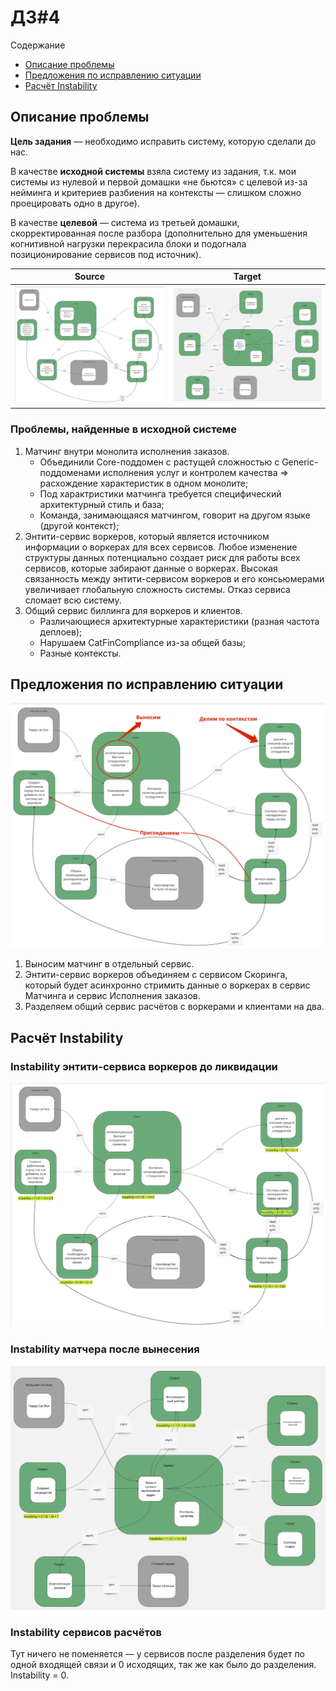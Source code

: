 # ДЗ#4

Содержание
 - [Описание проблемы](#описание-проблемы)
 - [Предложения по исправлению ситуации](#предложения-по-исправлению-ситуации)
 - [Расчёт Instability](#расчёт-instability)

## Описание проблемы

**Цель задания** — необходимо исправить систему, которую сделали до нас.

В качестве **исходной системы** взяла систему из задания, т.к. мои системы из нулевой и первой домашки «не бьются»
с целевой из-за нейминга и критериев разбиения на контексты — слишком сложно проецировать одно в другое).

В качестве **целевой** — система из третьей домашки, скорректированная после разбора
(дополнительно для уменьшения когнитивной нагрузки перекрасила блоки и подогнала позиционирование сервисов под источник).

| Source                                                                                            | Target                                                                                            |
|---------------------------------------------------------------------------------------------------|---------------------------------------------------------------------------------------------------|
| ![Source](https://github.com/foxy-eyed/mcf-project/blob/hw-4/homework-4/img/source_structure.jpg) | ![Target](https://github.com/foxy-eyed/mcf-project/blob/hw-4/homework-4/img/target_structure.jpg) |

### Проблемы, найденные в исходной системе

1. Матчинг внутри монолита исполнения заказов.
   - Объединили Core-поддомен с растущей сложностью с Generic-поддоменами исполнения услуг и 
контролем качества => расхождение характеристик в одном монолите;
   - Под характристики матчинга требуется специфический архитектурный стиль и база;
   - Команда, занимающаяся матчингом, говорит на другом языке (другой контекст);
2. Энтити-сервис воркеров, который является источником информации о воркерах для всех сервисов.
Любое изменение структуры данных потенциально создает риск для работы всех сервисов, которые забирают данные о воркерах.
Высокая связанность между энтити-сервисом воркеров и его консьюмерами увеличивает глобальную сложность системы.
Отказ сервиса сломает всю систему.
3. Общий сервис биллинга для воркеров и клиентов.
   - Различающиеся архитектурные характеристики (разная частота деплоев);
   - Нарушаем CatFinCompliance из-за общей базы;
   - Разные контексты.

## Предложения по исправлению ситуации

![Transformation](https://github.com/foxy-eyed/mcf-project/blob/hw-4/homework-4/img/transformation.jpg)

1. Выносим матчинг в отдельный сервис.
2. Энтити-сервис воркеров объединяем с сервисом Скоринга, который будет асинхронно стримить данные о воркерах в 
сервис Матчинга и сервис Исполнения заказов.
3. Разделяем общий сервис расчётов с воркерами и клиентами на два.

## Расчёт Instability

### Instability энтити-сервиса воркеров до ликвидации

![Entity Service Instability](https://github.com/foxy-eyed/mcf-project/blob/hw-4/homework-4/img/entity_service_instability.jpg)

### Instability матчера после вынесения

![Matcher Instability](https://github.com/foxy-eyed/mcf-project/blob/hw-4/homework-4/img/matcher_instability.jpg)

### Instability сервисов расчётов

Тут ничего не поменяется — у сервисов после разделения будет по одной входящей связи и 0 исходящих, 
так же как было до разделения. Instability = 0.
